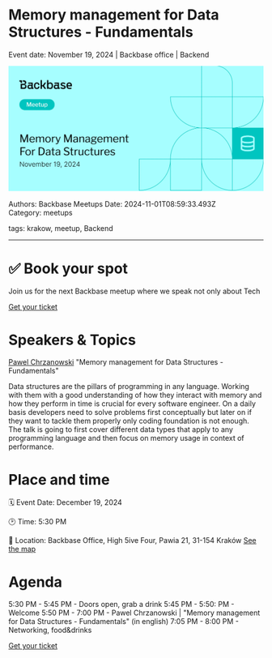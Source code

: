 # Memory management for Data Structures - Fundamentals

Event date: November 19, 2024 | Backbase office | Backend

![](assets/placeholder.webp)

Authors: Backbase Meetups
Date: 2024-11-01T08:59:33.493Z  
Category: meetups

tags: krakow, meetup, Backend
 
--- 

# ✅ Book your spot


Join us for the next Backbase meetup where we speak not only about Tech

[Get your ticket](https://www.meetup.com/backbase-meetups/)

# Speakers & Topics

[Pawel Chrzanowski](https://www.linkedin.com/in/pchrzanowski/)
"Memory management for Data Structures - Fundamentals"

Data structures are the pillars of programming in any language. Working with them with a good understanding of how they interact with memory and how they perform in time is crucial for every software engineer.
On a daily basis developers need to solve problems first conceptually but later on if they want to tackle them properly only coding foundation is not enough.
The talk is going to first cover different data types that apply to any programming language and then focus on memory usage in context of performance.

# Place and time

🗓️ Event Date: December 19, 2024

🕑 Time: 5:30  PM

📍 Location: Backbase Office, High 5ive Four, Pawia 21, 31-154 Kraków
[See the map](https://maps.app.goo.gl/UWpwQ9zNaJBxPLEV9)

# Agenda

5:30 PM - 5:45 PM - Doors open, grab a drink
5:45 PM - 5:50: PM - Welcome
5:50 PM - 7:00 PM - Pawel Chrzanowski | "Memory management for Data Structures - Fundamentals" (in english)
7:05 PM - 8:00 PM - Networking, food&drinks

[Get your ticket](https://www.meetup.com/backbase-meetups/)
